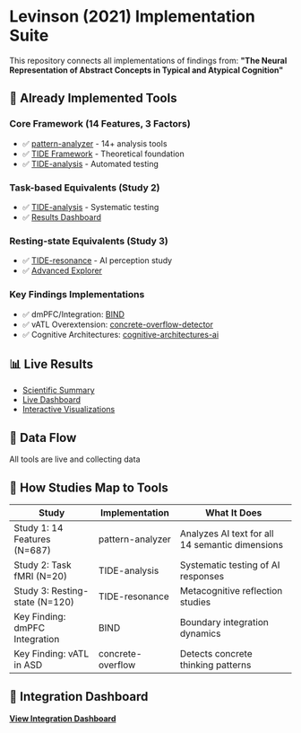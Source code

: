 # Levinson (2021) Implementation Suite

This repository connects all implementations of findings from:
**"The Neural Representation of Abstract Concepts in Typical and Atypical Cognition"**

## 🧠 Already Implemented Tools

### Core Framework (14 Features, 3 Factors)
- ✅ [pattern-analyzer](https://github.com/HillaryDanan/pattern-analyzer) - 14+ analysis tools
- ✅ [TIDE Framework](https://github.com/HillaryDanan/TIDE) - Theoretical foundation
- ✅ [TIDE-analysis](https://github.com/HillaryDanan/TIDE-analysis) - Automated testing

### Task-based Equivalents (Study 2)
- ✅ [TIDE-analysis](https://hillarydanan.github.io/TIDE-resonance/tide-analysis-results/LIVE_RESULTS.html) - Systematic testing
- ✅ [Results Dashboard](https://hillarydanan.github.io/TIDE-resonance/tide-results.html)

### Resting-state Equivalents (Study 3)
- ✅ [TIDE-resonance](https://hillarydanan.github.io/TIDE-resonance/collect_enhanced.html) - AI perception study
- ✅ [Advanced Explorer](https://hillarydanan.github.io/TIDE-resonance/advanced_explorer.html)

### Key Findings Implementations
- ✅ dmPFC/Integration: [BIND](https://github.com/HillaryDanan/BIND)
- ✅ vATL Overextension: [concrete-overflow-detector](https://github.com/HillaryDanan/concrete-overflow-detector)
- ✅ Cognitive Architectures: [cognitive-architectures-ai](https://github.com/HillaryDanan/cognitive-architectures-ai)

## 📊 Live Results
- [Scientific Summary](https://hillarydanan.github.io/TIDE-resonance/tide-analysis-results/SCIENTIFIC_SUMMARY.html)
- [Live Dashboard](https://hillarydanan.github.io/TIDE-resonance/tide-results.html)
- [Interactive Visualizations](https://hillarydanan.github.io/TIDE-resonance/interactive_resonance.html)

## 🚀 Data Flow
All tools are live and collecting data

## 🔬 How Studies Map to Tools

| Study | Implementation | What It Does |
|-------------------|----------------|--------------|
| Study 1: 14 Features (N=687) | pattern-analyzer | Analyzes AI text for all 14 semantic dimensions |
| Study 2: Task fMRI (N=20) | TIDE-analysis | Systematic testing of AI responses |
| Study 3: Resting-state (N=120) | TIDE-resonance | Metacognitive reflection studies |
| Key Finding: dmPFC Integration | BIND | Boundary integration dynamics |
| Key Finding: vATL in ASD | concrete-overflow | Detects concrete thinking patterns |

## 🎯 Integration Dashboard
[**View Integration Dashboard**](https://hillarydanan.github.io/TIDE-dissertation-integration/dissertation_dashboard.html)
